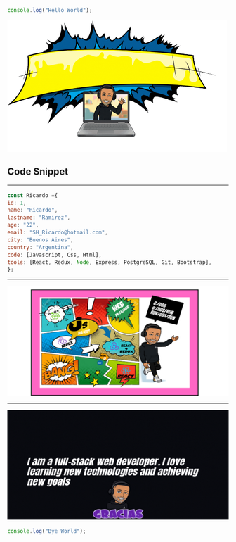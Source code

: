 ```JavaScript
console.log("Hello World");
```

  <img src="./HelloRicardo.gif" width=500 height=300 >

## Code Snippet

---

```JavaScript
const Ricardo ={
id: 1,
name: "Ricardo",
lastname: "Ramirez",
age: "22",
email: "SH_Ricardo@hotmail.com",
city: "Buenos Aires",
country: "Argentina",
code: [Javascript, Css, Html],
tools: [React, Redux, Node, Express, PostgreSQL, Git, Bootstrap],
};
```

---

<img src="./Hey.png"  align-items= center width=600 height=250>

---

<img src="./AboutMe!.gif"  align-items= center width=600 height=250>

```JavaScript
console.log("Bye World");
```
